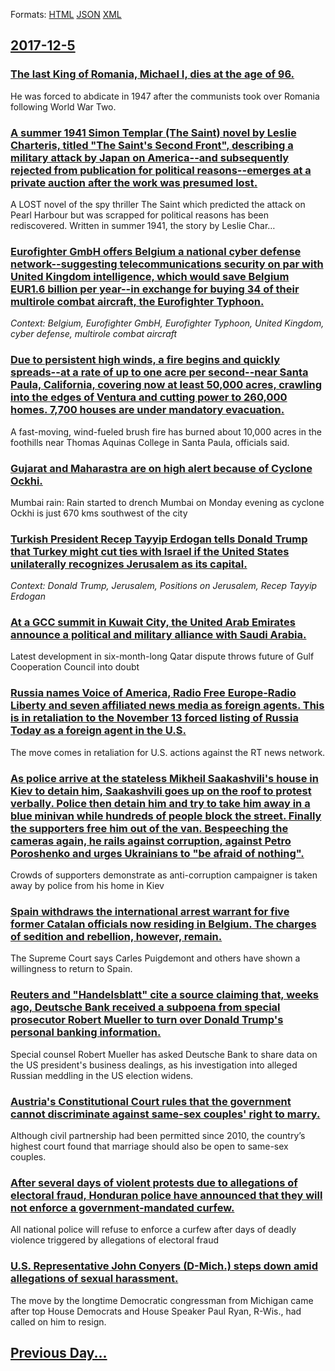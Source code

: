 
Formats: [HTML](2017/12/5/index.html)  [JSON](2017/12/5/index.json)  [XML](2017/12/5/index.xml)  

## [2017-12-5](/news/2017/12/5/index.md)

### [The last King of Romania, Michael I, dies at the age of 96. ](/news/2017/12/5/the-last-king-of-romania-michael-i-dies-at-the-age-of-96.md)
He was forced to abdicate in 1947 after the communists took over Romania following World War Two.

### [A summer 1941 Simon Templar (The Saint) novel by Leslie Charteris, titled "The Saint's Second Front", describing a military attack by Japan on America--and subsequently rejected from publication for political reasons--emerges at a private auction after the work was presumed lost. ](/news/2017/12/5/a-summer-1941-simon-templar-the-saint-novel-by-leslie-charteris-titled-the-saint-s-second-front-describing-a-military-attack-by-japan.md)
A LOST novel of the spy thriller The Saint which predicted the attack on Pearl Harbour but was scrapped for political reasons has been rediscovered. Written in summer 1941, the story by Leslie Char…

### [Eurofighter GmbH offers Belgium a national cyber defense network--suggesting telecommunications security on par with United Kingdom intelligence, which would save Belgium EUR1.6 billion per year--in exchange for buying 34 of their multirole combat aircraft, the Eurofighter Typhoon. ](/news/2017/12/5/eurofighter-gmbh-offers-belgium-a-national-cyber-defense-networkasuggesting-telecommunications-security-on-par-with-united-kingdom-intelli.md)
_Context: Belgium, Eurofighter GmbH, Eurofighter Typhoon, United Kingdom, cyber defense, multirole combat aircraft_

### [Due to persistent high winds, a fire begins and quickly spreads--at a rate of up to one acre per second--near Santa Paula, California, covering now at least 50,000 acres, crawling into the edges of Ventura and cutting power to 260,000 homes. 7,700 houses are under mandatory evacuation. ](/news/2017/12/5/due-to-persistent-high-winds-a-fire-begins-and-quickly-spreadsaat-a-rate-of-up-to-one-acre-per-secondanear-santa-paula-california-cov.md)
A fast-moving, wind-fueled brush fire has burned about 10,000 acres in the foothills near Thomas Aquinas College in Santa Paula, officials said.

### [Gujarat and Maharastra are on high alert because of Cyclone Ockhi. ](/news/2017/12/5/gujarat-and-maharastra-are-on-high-alert-because-of-cyclone-ockhi.md)
Mumbai rain: Rain started to drench Mumbai on Monday evening as cyclone Ockhi is just 670 kms southwest of the city

### [Turkish President Recep Tayyip Erdogan tells Donald Trump that Turkey might cut ties with Israel if the United States unilaterally recognizes Jerusalem as its capital. ](/news/2017/12/5/turkish-president-recep-tayyip-erdoaan-tells-donald-trump-that-turkey-might-cut-ties-with-israel-if-the-united-states-unilaterally-recogniz.md)
_Context: Donald Trump, Jerusalem, Positions on Jerusalem, Recep Tayyip Erdogan_

### [At a GCC summit in Kuwait City, the United Arab Emirates announce a political and military alliance with Saudi Arabia. ](/news/2017/12/5/at-a-gcc-summit-in-kuwait-city-the-united-arab-emirates-announce-a-political-and-military-alliance-with-saudi-arabia.md)
Latest development in six-month-long Qatar dispute throws future of Gulf Cooperation Council into doubt

### [Russia names Voice of America, Radio Free Europe-Radio Liberty and seven affiliated news media as foreign agents. This is in retaliation to the November 13 forced listing of Russia Today as a foreign agent in the U.S. ](/news/2017/12/5/russia-names-voice-of-america-radio-free-europe-radio-liberty-and-seven-affiliated-news-media-as-foreign-agents-this-is-in-retaliation-to.md)
The move comes in retaliation for U.S. actions against the RT news network.

### [As police arrive at the stateless Mikheil Saakashvili's house in Kiev to detain him, Saakashvili goes up on the roof to protest verbally. Police then detain him and try to take him away in a blue minivan while hundreds of people block the street. Finally the supporters free him out of the van. Bespeeching the cameras again, he rails against corruption, against Petro Poroshenko and urges Ukrainians to "be afraid of nothing". ](/news/2017/12/5/as-police-arrive-at-the-stateless-mikheil-saakashvili-s-house-in-kiev-to-detain-him-saakashvili-goes-up-on-the-roof-to-protest-verbally-po.md)
Crowds of supporters demonstrate as anti-corruption campaigner is taken away by police from his home in Kiev

### [Spain withdraws the international arrest warrant for five former Catalan officials now residing in Belgium. The charges of sedition and rebellion, however, remain. ](/news/2017/12/5/spain-withdraws-the-international-arrest-warrant-for-five-former-catalan-officials-now-residing-in-belgium-the-charges-of-sedition-and-rebe.md)
The Supreme Court says Carles Puigdemont and others have shown a willingness to return to Spain.

### [Reuters and "Handelsblatt" cite a source claiming that, weeks ago, Deutsche Bank received a subpoena from special prosecutor Robert Mueller to turn over Donald Trump's personal banking information. ](/news/2017/12/5/reuters-and-handelsblatt-cite-a-source-claiming-that-weeks-ago-deutsche-bank-received-a-subpoena-from-special-prosecutor-robert-mueller.md)
Special counsel Robert Mueller has asked Deutsche Bank to share data on the US president&#39;s business dealings, as his investigation into alleged Russian meddling in the US election widens.

### [Austria's Constitutional Court rules that the government cannot discriminate against same-sex couples' right to marry. ](/news/2017/12/5/austria-s-constitutional-court-rules-that-the-government-cannot-discriminate-against-same-sex-couples-right-to-marry.md)
Although civil partnership had been permitted since 2010, the country’s highest court found that marriage should also be open to same-sex couples.

### [After several days of violent protests due to allegations of electoral fraud, Honduran police have announced that they will not enforce a government-mandated curfew. ](/news/2017/12/5/after-several-days-of-violent-protests-due-to-allegations-of-electoral-fraud-honduran-police-have-announced-that-they-will-not-enforce-a-go.md)
All national police will refuse to enforce a curfew after days of deadly violence triggered by allegations of electoral fraud

### [U.S. Representative John Conyers (D-Mich.) steps down amid allegations of sexual harassment. ](/news/2017/12/5/u-s-representative-john-conyers-d-mich-steps-down-amid-allegations-of-sexual-harassment.md)
The move by the longtime Democratic congressman from Michigan came after top House Democrats and House Speaker Paul Ryan, R-Wis., had called on him to resign.

## [Previous Day...](/news/2017/12/4/index.md)

